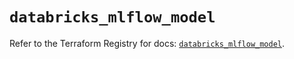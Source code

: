 # `databricks_mlflow_model`

Refer to the Terraform Registry for docs: [`databricks_mlflow_model`](https://registry.terraform.io/providers/databricks/databricks/1.37.0/docs/resources/mlflow_model).
